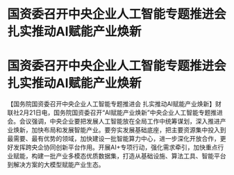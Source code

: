 # 国资委召开中央企业人工智能专题推进会 扎实推动AI赋能产业焕新

# 国资委召开中央企业人工智能专题推进会 扎实推动AI赋能产业焕新

【国务院国资委召开中央企业人工智能专题推进会
扎实推动AI赋能产业焕新】财联社2月21日电，国务院国资委召开“AI赋能产业焕新”中央企业人工智能专题推进会。会议强调，中央企业要把发展人工智能放在全局工作中统筹谋划，深入推进产业焕新，加快布局和发展智能产业。要夯实发展基础底座，把主要资源集中投入到最需要、最有优势的领域，加快建设一批智能算力中心，进一步深化开放合作，更好发挥跨央企协同创新平台作用。开展AI+专项行动，强化需求牵引，加快重点行业赋能，构建一批产业多模态优质数据集，打造从基础设施、算法工具、智能平台到解决方案的大模型赋能产业生态。


